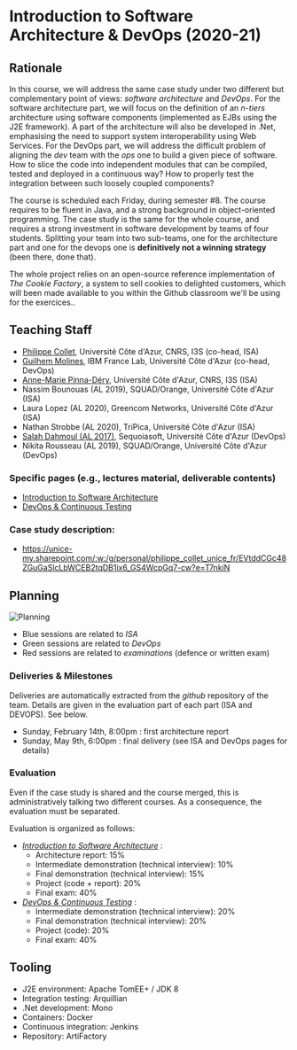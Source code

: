 # Introduction to Software Architecture & DevOps (2020-21)

## Rationale

In this course, we will address the same case study under two different but complementary point of views: _software architecture_ and _DevOps_. For the software architecture part, we will focus on the definition of an _n-tiers_ architecture using software components (implemented as EJBs using the J2E framework). A part of the architecture will also be developed in .Net, emphasising the need to support system interoperability using Web Services. For the DevOps part, we will address the difficult problem of aligning the _dev_ team with the _ops_ one to build a given piece of software. How to slice the code into independent modules that can be compiled, tested and deployed in a continuous way? How to properly test the integration between such loosely coupled components?

The course is scheduled each Friday, during semester #8. The course requires to be fluent in Java, and a strong background in object-oriented programming. The case study is the same for the whole course, and requires a strong investment in software development by teams of four students. Splitting your team into two sub-teams, one for the architecture part and one for the devops one is __definitively not a winning strategy__ (been there, done that).

The whole project relies on an open-source reference implementation of _The Cookie Factory_, a system to sell cookies to delighted customers, which will been made available to you within the Github classroom we'll be using for the exercices..

## Teaching Staff

  * [Philippe Collet](collet@i3s.unice.fr), Université Côte d'Azur, CNRS, I3S (co-head, ISA)
  * [Guilhem Molines](guilhem.molines@univ-cotedazur.fr), IBM France Lab, Université Côte d'Azur (co-head, DevOps)
  * [Anne-Marie Pinna-Déry](pinna@unice.fr), Université Côte d'Azur, CNRS, I3S (ISA)
  * Nassim Bounouas (AL 2019), SQUAD/Orange, Université Côte d'Azur (ISA)
  * Laura Lopez (AL 2020), Greencom Networks, Université Côte d'Azur (ISA)
  * Nathan Strobbe (AL 2020), TriPica, Université Côte d'Azur (ISA)
  * [Salah Dahmoul (AL 2017)](Salah.DAHMOUL@univ-cotedazur.fr), Sequoiasoft, Université Côte d'Azur (DevOps)
  * Nikita Rousseau (AL 2019), SQUAD/Orange, Université Côte d'Azur (DevOps)


### Specific pages (e.g., lectures material, deliverable contents)

  * [Introduction to Software Architecture](https://github.com/collet/isa-devops/tree/master/ISA/README.md)
  * [DevOps & Continuous Testing](https://github.com/collet/isa-devops/tree/master/DevOps/README.md)

### Case study description: 

  * https://unice-my.sharepoint.com/:w:/g/personal/philippe_collet_unice_fr/EVtddCGc48ZGuGaSlcLbWCEB2tqDB1ix6_GS4WcpGq7-cw?e=T7nkiN

## Planning 

![Planning](https://github.com/collet/isa-devops/blob/master/planning.png)

  - Blue sessions are related to _ISA_
  - Green sessions are related to _DevOps_
  - Red sessions are related to _examinations_ (defence or written exam)

### Deliveries & Milestones

Deliveries are automatically extracted from the _github_ repository of the team. Details are given in the evaluation part of each part (ISA and DEVOPS). See below.

- Sunday, February 14th, 8:00pm : first architecture report
- Sunday, May 9th, 6:00pm : final delivery (see ISA and DevOps pages for details)

### Evaluation

Even if the case study is shared and the course merged, this is administratively talking two different courses. As a consequence, the evaluation must be separated.

Evaluation is organized as follows:

  - [_Introduction to Software Architecture_](https://github.com/collet/isa-devops/blob/master/ISA/README.md) : 
    - Architecture report: 15%
    - Intermediate demonstration (technical interview): 10%
    - Final demonstration (technical interview): 15%
    - Project (code + report): 20%
    - Final exam: 40%
  - [_DevOps & Continuous Testing_](https://github.com/collet/isa-devops/blob/master/DevOps/README.md) :
    - Intermediate demonstration (technical interview): 20%
    - Final demonstration (technical interview): 20%
    - Project (code): 20% 
    - Final exam: 40%

## Tooling

  - J2E environment: Apache TomEE+ / JDK 8
  - Integration testing: Arquillian
  - .Net development: Mono
  - Containers: Docker
  - Continuous integration: Jenkins
  - Repository: ArtiFactory
